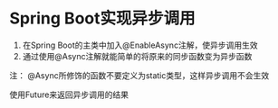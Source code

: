 # Spring Boot实现异步调用

1. 在Spring Boot的主类中加入@EnableAsync注解，使异步调用生效
2. 通过使用@Async注解就能简单的将原来的同步函数变为异步函数

注： @Async所修饰的函数不要定义为static类型，这样异步调用不会生效

使用Future<T>来返回异步调用的结果